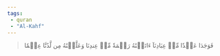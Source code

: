 ```yaml
---
tags: 
 - quran 
 - "Al-Kahf"
---
```


> فَوَجَدَا عَبۡدٗا مِّنۡ عِبَادِنَآ ءَاتَيۡنَٰهُ رَحۡمَةٗ مِّنۡ عِندِنَا وَعَلَّمۡنَٰهُ مِن لَّدُنَّا عِلۡمٗا
